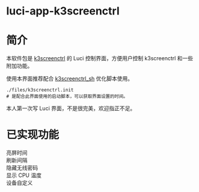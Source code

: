 # luci-app-k3screenctrl
# 简介
本软件包是 [k3screenctrl](https://github.com/updateing/k3screenctrl) 的 Luci 控制界面，方便用户控制 k3screenctrl 和一些附加功能。  

使用本界面推荐配合 [k3screenctrl_sh](https://github.com/Hill-98/k3screenctrl_sh) 优化脚本使用。
```
./files/k3screenctrl.init
# 是配合此界面使用的启动脚本，可以获取界面设置的时间。
```
本人第一次写 Luci 界面，不是很完美，欢迎指正不足。
# 已实现功能
亮屏时间  
刷新间隔  
隐藏无线密码  
显示 CPU 温度  
设备自定义
